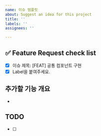 ```yaml
---
name: 이슈 템플릿
about: Suggest an idea for this project
title: ''
labels: ''
assignees: ''

---
```


## ✅ Feature Request check list

- [x] 이슈 제목: [FEAT] 공통 컴포넌트 구현
- [x] Label을 붙여주세요.

## 추가할 기능 개요

- 

## TODO

- [ ]
